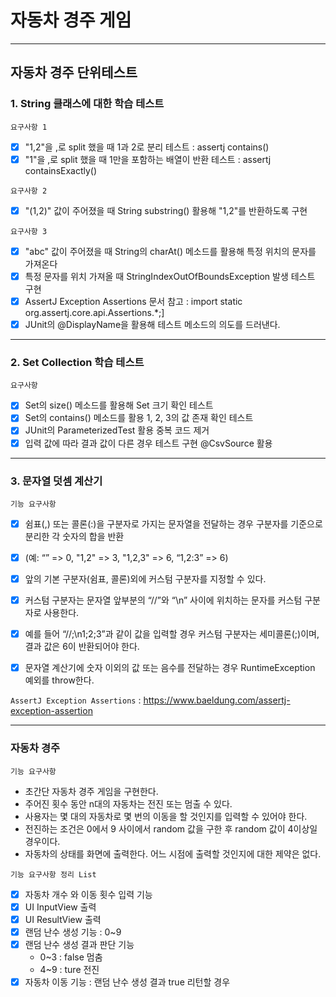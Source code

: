 # 자동차 경주 게임

---

## 자동차 경주 단위테스트

### 1. String 클래스에 대한 학습 테스트

`요구사항 1`
 * [x] "1,2"을 ,로 split 했을 때 1과 2로 분리 테스트 : assertj contains()
 * [x] "1"을 ,로 split 했을 때 1만을 포함하는 배열이 반환 테스트 : assertj containsExactly()

`요구사항 2`
 * [x] "(1,2)" 값이 주어졌을 때 String substring() 활용해 "1,2"를 반환하도록 구현

`요구사항 3`
 * [x] "abc" 값이 주어졌을 때 String의 charAt() 메소드를 활용해 특정 위치의 문자를 가져온다
 * [x] 특정 문자를 위치 가져올 때 StringIndexOutOfBoundsException 발생 테스트 구현 
 * [x] AssertJ Exception Assertions 문서 참고 : import static org.assertj.core.api.Assertions.*;]
 * [x] JUnit의 @DisplayName을 활용해 테스트 메소드의 의도를 드러낸다.

---

### 2. Set Collection 학습 테스트

`요구사항`
 * [x] Set의 size() 메소드를 활용해 Set 크기 확인 테스트
 * [x] Set의 contains() 메소드를 활용 1, 2, 3의 값 존재 확인 테스트
 * [x] JUnit의 ParameterizedTest 활용 중복 코드 제거
 * [x] 입력 값에 따라 결과 값이 다른 경우 테스트 구현 @CsvSource 활용

---

### 3. 문자열 덧셈 계산기

`기능 요구사항` 
 * [x] 쉼표(,) 또는 콜론(:)을 구분자로 가지는 문자열을 전달하는 경우 구분자를 기준으로 분리한 각 숫자의 합을 반환 
 * [x] (예: “” => 0, "1,2" => 3, "1,2,3" => 6, “1,2:3” => 6)
 * [x] 앞의 기본 구분자(쉼표, 콜론)외에 커스텀 구분자를 지정할 수 있다. 
 * [x] 커스텀 구분자는 문자열 앞부분의 “//”와 “\n” 사이에 위치하는 문자를 커스텀 구분자로 사용한다. 
 * [x] 예를 들어 “//;\n1;2;3”과 같이 값을 입력할 경우 커스텀 구분자는 세미콜론(;)이며, 결과 값은 6이 반환되어야 한다.
 * [x] 문자열 계산기에 숫자 이외의 값 또는 음수를 전달하는 경우 RuntimeException 예외를 throw한다.


`AssertJ Exception Assertions` : https://www.baeldung.com/assertj-exception-assertion

---
### 자동차 경주

`기능 요구사항`
- 초간단 자동차 경주 게임을 구현한다.
- 주어진 횟수 동안 n대의 자동차는 전진 또는 멈출 수 있다.
- 사용자는 몇 대의 자동차로 몇 번의 이동을 할 것인지를 입력할 수 있어야 한다.
- 전진하는 조건은 0에서 9 사이에서 random 값을 구한 후 random 값이 4이상일 경우이다.
- 자동차의 상태를 화면에 출력한다. 어느 시점에 출력할 것인지에 대한 제약은 없다.

`기능 요구사항 정리 List`
- [x] 자동차 개수 와 이동 횟수 입력 기능
- [x] UI InputView 출력
- [x] UI ResultView 출력
- [x] 랜덤 난수 생성 기능 : 0~9
- [x] 랜덤 난수 생성 결과 판단 기능
  - 0~3 : false 멈춤
  - 4~9 : ture 전진
- [x] 자동차 이동 기능 : 랜덤 난수 생성 결과 true 리턴할 경우